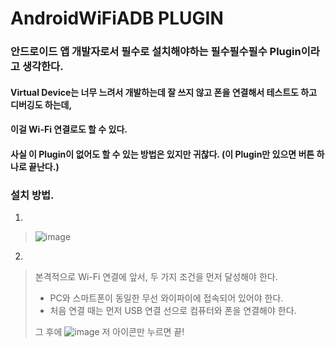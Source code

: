 # AndroidWiFiADB PLUGIN
### 안드로이드 앱 개발자로서 필수로 설치해야하는 필수필수필수 Plugin이라고 생각한다.
#### Virtual Device는 너무 느려서 개발하는데 잘 쓰지 않고 폰을 연결해서 테스트도 하고 디버깅도 하는데,
#### 이걸 Wi-Fi 연결로도 할 수 있다.
#### 사실 이 Plugin이 없어도 할 수 있는 방법은 있지만 귀찮다. (이 Plugin만 있으면 버튼 하나로 끝난다.)


### 설치 방법.

1.
> ![image](https://user-images.githubusercontent.com/49303504/153522737-3ba64785-1177-4fd2-87e5-e8f7e5d9c71d.png)

2.
> 본격적으로 Wi-Fi 연결에 앞서, 두 가지 조건을 먼저 달성해야 한다.
> - PC와 스마트폰이 동일한 무선 와이파이에 접속되어 있어야 한다.
> - 처음 연결 때는 먼저 USB 연결 선으로 컴퓨터와 폰을 연결해야 한다.
> 
> 그 후에
> ![image](https://user-images.githubusercontent.com/49303504/153522876-3da433d4-b263-43f3-b9f7-7f9dbf743acb.png)
> 저 아이콘만 누르면 끝!
